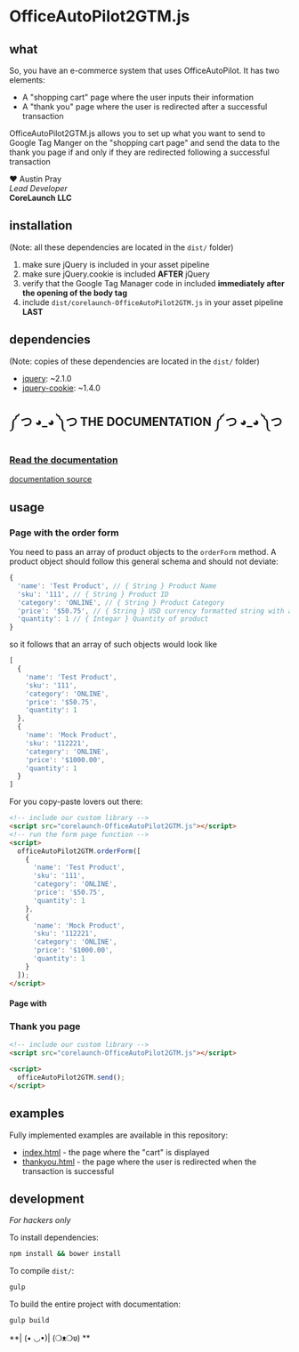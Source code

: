 OfficeAutoPilot2GTM.js
===

what
---
So, you have an e-commerce system that uses OfficeAutoPilot. It has two elements:
- A "shopping cart" page where the user inputs their information
- A "thank you" page where the user is redirected after a successful transaction

OfficeAutoPilot2GTM.js allows you to set up what you want to send to Google Tag Manger
on the "shopping cart page" and send the data to the thank you page if and only if
they are redirected following a successful transaction

:heart: Austin Pray  
*Lead Developer*  
**CoreLaunch LLC**

installation
---
(Note: all these dependencies are located in the `dist/` folder)

 1. make sure jQuery is included in your asset pipeline
 2. make sure jQuery.cookie is included **AFTER** jQuery
 3. verify that the Google Tag Manager code in included **immediately after the opening of the body tag**
 4. include `dist/corelaunch-OfficeAutoPilot2GTM.js` in your asset pipeline **LAST**

dependencies
---
(Note: copies of these dependencies are located in the `dist/` folder)

- [jquery](https://github.com/jquery/jquery): ~2.1.0
- [jquery-cookie](https://github.com/carhartl/jquery-cookie): ~1.4.0

༼ つ ◕\_◕ ༽つ  THE DOCUMENTATION ༼ つ ◕\_◕ ༽つ
---

### [**Read the documentation**](https://rawgithub.com/Corelaunch/officeAutoPilot2GTM/master/docs/index.html)

[documentation source](docs/)

usage
---

### Page with the order form
You need to pass an array of product objects to the `orderForm` method.
A product object should follow this general schema and should not deviate:
```js
{
  'name': 'Test Product', // { String } Product Name
  'sku': '111', // { String } Product ID
  'category': 'ONLINE', // { String } Product Category
  'price': '$50.75', // { String } USD currency formatted string with a decimal point
  'quantity': 1 // { Integar } Quantity of product
}
```
so it follows that an array of such objects would look like
```js
[
  {
    'name': 'Test Product',
    'sku': '111',
    'category': 'ONLINE',
    'price': '$50.75',
    'quantity': 1
  },
  {
    'name': 'Mock Product',
    'sku': '112221',
    'category': 'ONLINE',
    'price': '$1000.00',
    'quantity': 1
  }
]
```

For you copy-paste lovers out there:

```html
<!-- include our custom library -->
<script src="corelaunch-OfficeAutoPilot2GTM.js"></script>
<!-- run the form page function -->
<script>
  officeAutoPilot2GTM.orderForm([
    {
      'name': 'Test Product',
      'sku': '111',
      'category': 'ONLINE',
      'price': '$50.75',
      'quantity': 1
    },
    {
      'name': 'Mock Product',
      'sku': '112221',
      'category': 'ONLINE',
      'price': '$1000.00',
      'quantity': 1
    }
  ]);
</script>
```

#### Page with

### Thank you page
```html
<!-- include our custom library -->
<script src="corelaunch-OfficeAutoPilot2GTM.js"></script>

<script>
  officeAutoPilot2GTM.send();
</script>
```

examples
---
Fully implemented examples are available in this repository:
- [index.html](index.html) - the page where the "cart" is displayed
- [thankyou.html](thankyou.html) - the page where the user is redirected when the transaction is successful

development
---
*For hackers only*

To install dependencies:
```bash
npm install && bower install
```

To compile `dist/`:

```bash
gulp
```

To build the entire project with documentation:

```bash
gulp build
```

**| (• ◡•)|  \(❍ᴥ❍ʋ\) **
